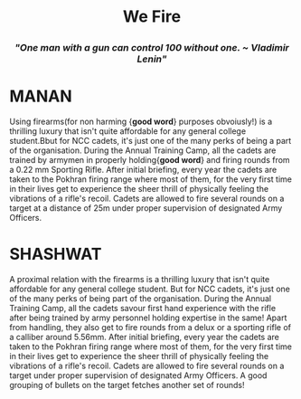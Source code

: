 # <p align = 'center'>We Fire</p>
### <p align = 'center'>*"One man with a gun can control 100 without one. ~ Vladimir Lenin"* </p>


# MANAN

Using firearms(for non harming {**good word**} purposes obvoiusly!) is a thrilling luxury that isn't quite affordable for any general college student.Bbut for NCC cadets, it's just one of the many perks of being a part of the organisation. During the Annual Training Camp, all the cadets are trained by armymen in properly holding{**good word**} and firing rounds from a 0.22 mm Sporting Rifle. After initial briefing, every year the cadets are taken to the Pokhran firing range where most of them, for the very first time in their lives get to experience the sheer thrill of physically feeling the vibrations of a rifle's recoil. Cadets are allowed to fire several rounds on a target at a distance of 25m under proper supervision of designated Army Officers. 


# SHASHWAT


A proximal relation with the firearms is a thrilling luxury that isn't quite affordable for any general college student. But for NCC cadets, it's just one of the many perks of being part of the organisation. During the Annual Training Camp, all the cadets savour first hand experience with the rifle after being trained by army personnel holding expertise in the same! Apart from handling, they also get to fire rounds from a delux or a sporting rifle of a calliber around 5.56mm. After initial briefing, every year the cadets are taken to the Pokhran firing range where most of them, for the very first time in their lives get to experience the sheer thrill of physically feeling the vibrations of a rifle's recoil. Cadets are allowed to fire several rounds on a target under proper supervision of designated Army Officers. A good grouping of bullets on the target fetches another set of rounds!
